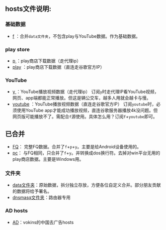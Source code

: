 ## hosts文件说明:
### 基础数据
*  [f](https://raw.githubusercontent.com/sy618/hosts/master/f) ：合并`data文件夹`，不包含play与YouTube数据。作为基础数据。
### play store
*  [ p ](https://raw.githubusercontent.com/sy618/hosts/master/p) ：play商店下载数据（走代理ip）
*  [play](https://raw.githubusercontent.com/sy618/hosts/master/play) ：play商店下载数据（直连走谷歌官方IP）
### YouTube
*  [ y ](https://raw.githubusercontent.com/sy618/hosts/master/y) ：YouTube播放视频数据（走代理ip）
订阅`y`时走代理IP看YouTube视频，网页、app端都能正常播放。但这是辆公交车，越多人用就会越卡与慢。
*  [youtube](https://raw.githubusercontent.com/sy618/hosts/master/youtube) ：YouTube播放视频数据（直连走谷歌官方IP）
订阅`youtube`时，必须使用YouTube app才能成功播放视频，直连谷歌服务器播放4k没问题。但网页版可能播放不了。需配合`f`源使用。具体怎么用？订阅`f`+`youtube`即可。
## 已合并
*  [FQ](https://raw.githubusercontent.com/sy618/hosts/master/FQ)： 完整FQ数据。合并了`f`+`p`+`y`。主要是给Android设备使用的。
*  [pc](https://raw.githubusercontent.com/sy618/hosts/master/pc)： 与FQ相同，只合并了`f`+`y`。并转换成dos换行符。去掉对win平台无用的play商店数据。主要是Windows用。
### 文件夹
* [data文件夹](https://github.com/sy618/hosts/tree/master/data)：原始数据，拆分独立存放，方便各位自定义合并。部分朋友贡献的数据将给予署名。
* [dnsmasq文件夹](https://github.com/sy618/hosts/tree/master/dnsmasq)：路由器专用

### AD hosts
*  [AD](https://raw.githubusercontent.com/vokins/yhosts/master/hosts)：vokins的中国去广告hosts


